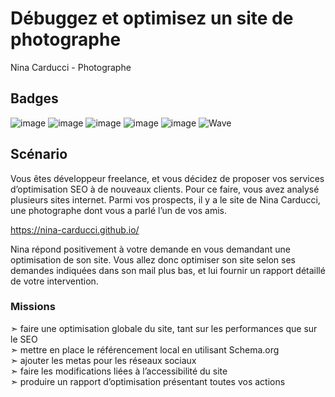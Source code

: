 # Débuggez et optimisez un site de photographe
Nina Carducci - Photographe
## Badges
![image](https://img.shields.io/badge/HTML5-E34F26?style=for-the-badge&logo=html5&logoColor=white)
![image](https://img.shields.io/badge/CSS3-1572B6?style=for-the-badge&logo=css3&logoColor=white)
![image](https://img.shields.io/badge/JavaScript-323330?style=for-the-badge&logo=javascript&logoColor=F7DF1E)
![image](https://img.shields.io/badge/Bootstrap-563D7C?style=for-the-badge&logo=bootstrap&logoColor=white)
![image](https://img.shields.io/badge/Lighthouse-F44B21?style=for-the-badge&logo=Lighthouse&logoColor=white)
![Wave](https://img.shields.io/badge/Wave-445f9d?style=for-the-badge&logo=Wave&logoColor=white)

## Scénario
Vous êtes développeur freelance, et vous décidez de proposer vos services d’optimisation SEO à de nouveaux clients. Pour ce faire, vous avez analysé plusieurs sites internet. Parmi vos prospects, il y a le site de Nina Carducci, une photographe dont vous a parlé l’un de vos amis.

https://nina-carducci.github.io/  

Nina répond positivement à votre demande en vous demandant une optimisation de son site. Vous allez donc optimiser son site selon ses demandes indiquées dans son mail plus bas, et lui fournir un rapport détaillé de votre intervention. 

### Missions
  ➣ faire une optimisation globale du site, tant sur les performances que sur le SEO  
  ➣ mettre en place le référencement local en utilisant Schema.org  
  ➣ ajouter les metas pour les réseaux sociaux  
  ➣ faire les modifications liées à l’accessibilité du site  
  ➣ produire un rapport d’optimisation présentant toutes vos actions

    
    